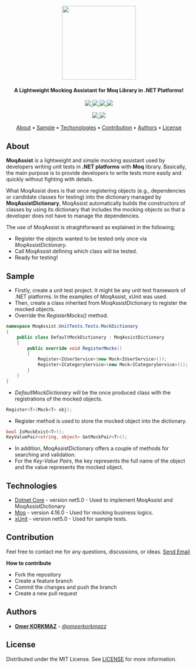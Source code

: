 <h1 align="center">
  <br>
  <img src="https://user-images.githubusercontent.com/29013117/107876653-41bf9d00-6ed8-11eb-90b0-770dccce5964.png" width="200"></a>
</h1>

<h4 align="center">A Lightweight Mocking Assistant for Moq Library in .NET Platforms!</h4>


<p align="center">
  <a href="#">
    <img src="https://img.shields.io/badge/dotnet-core5.0-brightgreen">
  </a>
  
  <a href="#">
    <img src="https://img.shields.io/badge/library-Moq-blue">
  </a>
  
  <a href="https://github.com/omeerkorkmazz/MoqAssist/blob/main/LICENSE">
    <img src="https://img.shields.io/github/license/Naereen/StrapDown.js.svg">
  </a> 
  
  <a href="https://github.com/omeerkorkmazz/MoqAssist/stargazers/">
    <img src="https://img.shields.io/github/stars/omeerkorkmazz/MoqAssist.svg?style=social&label=Star&maxAge=2592000">
  </a> 
</p>

<p align="center"> 
  <a href="#">
    <img src="https://forthebadge.com/images/badges/made-with-c-sharp.svg">
  </a>
  
  <a href="https://github.com/omeerkorkmazz">
    <img src="https://forthebadge.com/images/badges/powered-by-black-magic.svg">
  </a>  
</p>


<p align="center">
  <a href="#about">About</a> •
  <a href="#sample">Sample</a> •
  <a href="#technologies">Techonologies</a> •
  <a href="#contribution">Contribution</a> •
  <a href="#authors">Authors</a> •
  <a href="#license">License</a> 
</p>

## About
**MoqAssist** is a lightweight and simple mocking assistant used by developers writing unit tests in **.NET platforms** with **Moq** library. Basically, the main purpose is to provide developers to write tests more easily and quickly without fighting with details.

What MoqAssist does is that once registering objects (e.g., dependencies or candidate classes for testing) into the dictionary managed by **MoqAssistDictionary**, MoqAssist automatically builds the constructors of classes by using its dictionary that includes the mocking objects so that a developer does not have to manage the dependencies.

The use of MoqAssist is straightforward as explained in the following;
* Register the objects wanted to be tested only once via *MoqAssistDictionary*.
* Call MoqAssist defining which class will be tested.
* Ready for testing!

## Sample

 * Firstly, create a unit test project. It might be any unit test framework of .NET platforms. In the examples of MoqAssist, xUnit was used.
 * Then, create a class inherited from MoqAssistDictionary to register the mocked objects.
 * Override the *RegisterMocks()* method.

```csharp
namespace MoqAssist.UnitTests.Tests.MockDictionary
{
    public class DefaultMockDictionary : MoqAssistDictionary
    {
        public override void RegisterMocks()
        {
            Register<IUserService>(new Mock<IUserService>());
            Register<ICategoryService>(new Mock<ICategoryService>());
        }
    }
}
```

* *DefaultMockDictionary* will be the once produced class with the registrations of the mocked objects.

```csharp
Register<T>(Mock<T> obj);
```
* Register method is used to store the mocked object into the dictionary.

```csharp
bool IsMockExist<T>();
KeyValuePair<string, object> GetMockPair<T>();
```
* In addition, MoqAssistDictionary offers a couple of methods for searching and validation. 
* For the *Key-Value Pairs*, the key represents the full name of the object and the value represents the mocked object.


## Technologies

* [Dotnet Core](https://dotnet.microsoft.com/) - version net5.0 - Used to implement MoqAssist and MoqAssistDictionary
* [Moq](https://www.nuget.org/packages/Moq/) - version 4.16.0 - Used for mocking business logics.
* [xUnit](https://xunit.net/) - version net5.0 - Used for sample tests.


## Contribution
Feel free to contact me for any questions, discussions, or ideas. [Send Email](mailto:omer.korkmaz.95@windowslive.com?subject=[GitHub]%20MoqAssist)

**How to contribute**
* Fork the repository
* Create a feature branch
* Commit the changes and push the branch
* Create a new pull request


## Authors

* [**Omer KORKMAZ**](https://www.linkedin.com/in/omerkorkmazz/) - *[*@omeerkorkmazz*](https://www.github.com/omeerkorkmazz)*


## License

Distributed under the MIT License. See [LICENSE](https://github.com/omeerkorkmazz/MoqAssist/blob/master/LICENSE) for more information.
